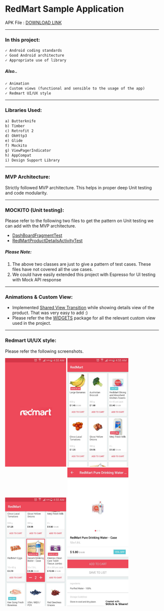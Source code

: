 # RedMart Sample Application
APK File : [DOWNLOAD LINK](https://drive.google.com/open?id=0BxJ0KCoLDAvnX05LazNaNFdrS0U)

---
### In this project:
```
✓ Android coding standards
✓ Good Android architecture
✓ Appropriate use of library
```
##### Also..
```✓ Test (Unit Test)
✓ Animation
✓ Custom views (functional and sensible to the usage of the app)
✓ Redmart UI/UX style
```
---
### Libraries Used:
```
a) Butterknife 
b) Timber
c) Retrofit 2
d) OkHttp3
e) Glide
f) Mockito
g) ViewPagerIndicator
h) AppCompat
i) Design Support Library
```
---
### MVP Architecture:
Strictly followed MVP architecture. This helps in proper deep Unit testing and code modularity.

---
### MOCKITO (Unit testing):
Please refer to the following two files to get the pattern on Unit testing we can add with the MVP architecture.
- [DashBoardFragmentTest](https://github.com/AabidMulani/android-redmart-assignment/blob/master/app/src/test/java/com/redmartassignment/android/app/fragment/DashBoardFragmentTest.java)
- [RedMartProductDetailsActivityTest](https://github.com/AabidMulani/android-redmart-assignment/blob/master/app/src/test/java/com/redmartassignment/android/app/activities/RedMartProductDetailsActivityTest.java)

##### Please Note:
1) The above two classes are just to give a pattern of test cases. These files have not covered all the use cases.
2) We could have easily extended this project with Espresso for UI testing with Mock API response

---
### Animations & Custom View:

- Implemented [Shared View Transition](https://www.youtube.com/watch?v=nA2Axt5LjKQ) while showing details view of the product. That was very easy to add :)
- Please refer the the [WIDGETS](https://github.com/AabidMulani/android-redmart-assignment/tree/master/app/src/main/java/com/redmartassignment/android/widgets) package for all the relevant custom view used in the project.


---
### Redmart UI/UX style:
Please refer the following screenshots.

 <img src="https://github.com/AabidMulani/android-redmart-assignment/blob/develop/screenshots/photo_2017-08-28_05-01-03.jpg?raw=true" width="200">
 <img src="https://github.com/AabidMulani/android-redmart-assignment/blob/develop/screenshots/photo_2017-08-28_05-01-07.jpg?raw=true" width="200">
 <img src="https://github.com/AabidMulani/android-redmart-assignment/blob/develop/screenshots/photo_2017-08-28_05-01-15.jpg?raw=true" width="200">
 <img src="https://github.com/AabidMulani/android-redmart-assignment/blob/develop/screenshots/photo_2017-08-28_05-01-52.jpg?raw=true" width="200">
